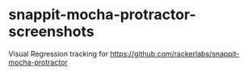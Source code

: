 # snappit-mocha-protractor-screenshots

Visual Regression tracking for https://github.com/rackerlabs/snappit-mocha-protractor
